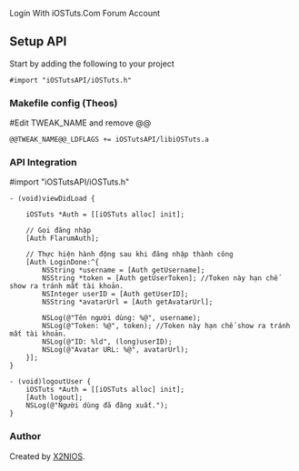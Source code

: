 Login With iOSTuts.Com Forum Account
## Setup API

Start by adding the following to your project

```
#import "iOSTutsAPI/iOSTuts.h"
```

### Makefile config (Theos)

#Edit TWEAK_NAME and remove @@

```
@@TWEAK_NAME@@_LDFLAGS += iOSTutsAPI/libiOSTuts.a
```

### API Integration


#import "iOSTutsAPI/iOSTuts.h"
```
- (void)viewDidLoad {

    iOSTuts *Auth = [[iOSTuts alloc] init];

    // Gọi đăng nhập
    [Auth FlarumAuth];

    // Thực hiện hành động sau khi đăng nhập thành công
    [Auth LoginDone:^{
        NSString *username = [Auth getUsername];
        NSString *token = [Auth getUserToken]; //Token này hạn chế show ra tránh mất tài khoản.
        NSInteger userID = [Auth getUserID];
        NSString *avatarUrl = [Auth getAvatarUrl];

        NSLog(@"Tên người dùng: %@", username);
        NSLog(@"Token: %@", token); //Token này hạn chế show ra tránh mất tài khoản.
        NSLog(@"ID: %ld", (long)userID);
        NSLog(@"Avatar URL: %@", avatarUrl);
    }];
}
```


```
- (void)logoutUser {
    iOSTuts *Auth = [[iOSTuts alloc] init];
    [Auth logout];
    NSLog(@"Người dùng đã đăng xuất.");
}
```

### Author

Created by [X2NIOS](https://x2nios.com).

